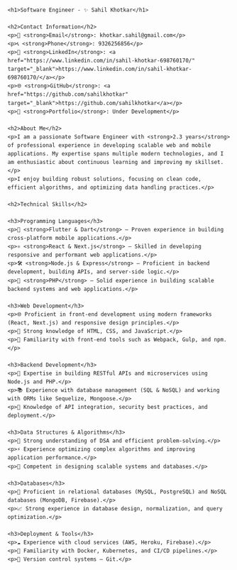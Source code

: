 

<head>
    <meta charset="UTF-8">
    <meta name="viewport" content="width=device-width, initial-scale=1.0">
    <title>Sahil Khotkar - Software Engineer</title>
    <style>
        body {
            font-family: Arial, sans-serif;
            line-height: 1.6;
            margin: 20px;
        }
        h1, h2 {
            color: #333;
        }
        a {
            color: #007BFF;
            text-decoration: none;
        }
        a:hover {
            text-decoration: underline;
        }
    </style>
</head>
<body>

    <h1>Software Engineer - ✨ Sahil Khotkar</h1>

    <h2>Contact Information</h2>
    <p>📧 <strong>Email</strong>: khotkar.sahil@gmail.com</p>
    <p>📞 <strong>Phone</strong>: 9326256856</p>
    <p>🔗 <strong>LinkedIn</strong>: <a href="https://www.linkedin.com/in/sahil-khotkar-698760170/" target="_blank">https://www.linkedin.com/in/sahil-khotkar-698760170/</a></p>
    <p>🌐 <strong>GitHub</strong>: <a href="https://github.com/sahilkhotkar" target="_blank">https://github.com/sahilkhotkar</a></p>
    <p>🌟 <strong>Portfolio</strong>: Under Development</p>

    <h2>About Me</h2>
    <p>I am a passionate Software Engineer with <strong>2.3 years</strong> of professional experience in developing scalable web and mobile applications. My expertise spans multiple modern technologies, and I am enthusiastic about continuous learning and improving my skillset.</p>
    <p>I enjoy building robust solutions, focusing on clean code, efficient algorithms, and optimizing data handling practices.</p>

    <h2>Technical Skills</h2>

    <h3>Programming Languages</h3>
    <p>💙 <strong>Flutter & Dart</strong> – Proven experience in building cross-platform mobile applications.</p>
    <p>⚛️ <strong>React & Next.js</strong> – Skilled in developing responsive and performant web applications.</p>
    <p>🛠️ <strong>Node.js & Express</strong> – Proficient in backend development, building APIs, and server-side logic.</p>
    <p>📜 <strong>PHP</strong> – Solid experience in building scalable backend systems and web applications.</p>

    <h3>Web Development</h3>
    <p>🌐 Proficient in front-end development using modern frameworks (React, Next.js) and responsive design principles.</p>
    <p>📱 Strong knowledge of HTML, CSS, and JavaScript.</p>
    <p>🔧 Familiarity with front-end tools such as Webpack, Gulp, and npm.</p>

    <h3>Backend Development</h3>
    <p>🔌 Expertise in building RESTful APIs and microservices using Node.js and PHP.</p>
    <p>📚 Experience with database management (SQL & NoSQL) and working with ORMs like Sequelize, Mongoose.</p>
    <p>🔐 Knowledge of API integration, security best practices, and deployment.</p>

    <h3>Data Structures & Algorithms</h3>
    <p>🧩 Strong understanding of DSA and efficient problem-solving.</p>
    <p>⚡ Experience optimizing complex algorithms and improving application performance.</p>
    <p>📏 Competent in designing scalable systems and databases.</p>

    <h3>Databases</h3>
    <p>📘 Proficient in relational databases (MySQL, PostgreSQL) and NoSQL databases (MongoDB, Firebase).</p>
    <p>📈 Strong experience in database design, normalization, and query optimization.</p>

    <h3>Deployment & Tools</h3>
    <p>☁️ Experience with cloud services (AWS, Heroku, Firebase).</p>
    <p>🐳 Familiarity with Docker, Kubernetes, and CI/CD pipelines.</p>
    <p>🔧 Version control systems – Git.</p>

</body>
</html>
